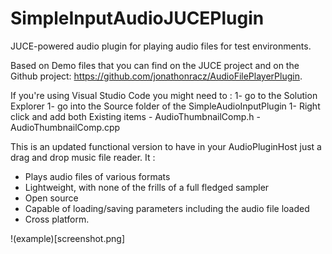 # SimpleInputAudioJUCEPlugin
JUCE-powered audio plugin for playing audio files for test environments.

Based on Demo files that you can find on the JUCE project and on the Github project: https://github.com/jonathonracz/AudioFilePlayerPlugin.

If you're using Visual Studio Code you might need to :
1- go to the Solution Explorer
1- go into the Source folder of the SimpleAudioInputPlugin
1- Right click and add both Existing items 
	- AudioThumbnailComp.h
	- AudioThumbnailComp.cpp

This is an updated functional version to have in your AudioPluginHost just a drag and drop music file reader.
It :
- Plays audio files of various formats
- Lightweight, with none of the frills of a full fledged sampler
- Open source
- Capable of loading/saving parameters including the audio file loaded
- Cross platform.

!(example)[screenshot.png]